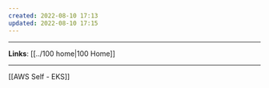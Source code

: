 ```yaml
---
created: 2022-08-10 17:13
updated: 2022-08-10 17:15
---
```

---
**Links**: [[../100 home|100 Home]]

---
[[AWS Self - EKS]]
